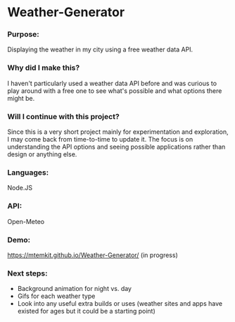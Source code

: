 # Weather-Generator

### Purpose:

Displaying the weather in my city using a free weather data API.

### Why did I make this?

I haven't particularly used a weather data API before and was curious to play around with a free one to see what's possible and what options there might be. 

### Will I continue with this project?

Since this is a very short project mainly for experimentation and exploration, I may come back from time-to-time to update it. The focus is on understanding the API options and seeing possible applications rather than design or anything else.

### Languages:

Node.JS

### API:

Open-Meteo

### Demo:

https://mtemkit.github.io/Weather-Generator/ (in progress)

### Next steps:

- Background animation for night vs. day
- Gifs for each weather type
- Look into any useful extra builds or uses (weather sites and apps have existed for ages but it could be a starting point)